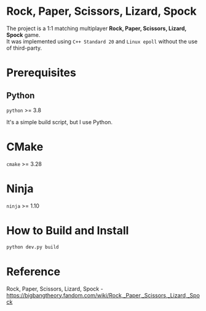 # Rock, Paper, Scissors, Lizard, Spock

The project is a 1:1 matching multiplayer __Rock, Paper, Scissors, Lizard, Spock__ game.  
It was implemented using `C++ Standard 20` and `Linux epoll` without the use of third-party.

# Prerequisites

## Python

`python` >= 3.8

It's a simple build script, but I use Python.

# CMake

`cmake` >= 3.28

# Ninja

`ninja` >= 1.10

# How to Build and Install

```sh
python dev.py build
```

# Reference

Rock, Paper, Scissors, Lizard, Spock - https://bigbangtheory.fandom.com/wiki/Rock,_Paper,_Scissors,_Lizard,_Spock
